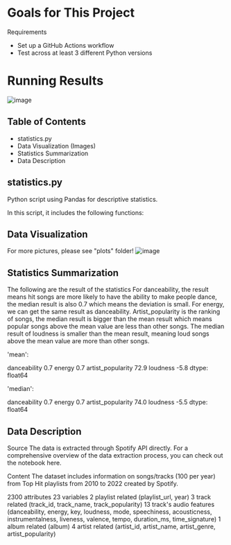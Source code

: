 # Goals for This Project

Requirements
- Set up a GitHub Actions workflow
- Test across at least 3 different Python versions


# Running Results
![image](https://github.com/nogibjj/levia_python_versions_week4/assets/73449544/06434202-8282-4c71-91be-f626321900d1)


## Table of Contents

- statistics.py
- Data Visualization (Images)
- Statistics Summarization
- Data Description

## statistics.py

Python script using Pandas for descriptive statistics.

In this script, it includes the following functions:

## Data Visualization
For more pictures, please see "plots" folder!
![image](https://github.com/nogibjj/hy218_statistics_scipt_week2/blob/main/plots/energy_histogram.png?raw=true)

## Statistics Summarization
The following are the result of the statistics
For danceability, the result means hit songs are more likely to have the ability to make people dance, the median result is also 0.7 which means the deviation is small.
For energy, we can get the same result as danceability.
Artist_popularity is the ranking of songs, the median result is bigger than the mean result which means popular songs above the mean value are less than other songs.
The median result of loudness is smaller than the mean result, meaning loud songs above the mean value are more than other songs.


'mean': 

danceability          0.7
energy                0.7
artist_popularity    72.9
loudness             -5.8
dtype: float64



'median': 

danceability          0.7
energy                0.7
artist_popularity    74.0
loudness             -5.5
dtype: float64

## Data Description

Source
The data is extracted through Spotify API directly. For a comprehensive overview of the data extraction process, you can check out the notebook here.

Content
The dataset includes information on songs/tracks (100 per year) from Top Hit playlists from 2010 to 2022 created by Spotify.

2300 attributes
23 variables
2 playlist related (playlist_url, year)
3 track related (track_id, track_name, track_popularity)
13 track's audio features (danceability, energy, key, loudness, mode, speechiness, acousticness, instrumentalness, liveness, valence, tempo, duration_ms, time_signature)
1 album related (album)
4 artist related (artist_id, artist_name, artist_genre, artist_popularity)
